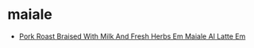 # maiale

 * [Pork Roast Braised With Milk And Fresh Herbs Em Maiale Al Latte Em](../../index/p/pork-roast-braised-with-milk-and-fresh-herbs-em-maiale-al-latte-em-242034.json)
